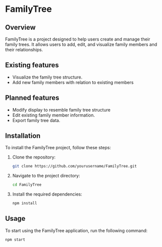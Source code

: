 # FamilyTree

## Overview
FamilyTree is a project designed to help users create and manage their family trees. It allows users to add, edit, and visualize family members and their relationships.


## Existing features
- Visualize the family tree structure.
- Add new family members with relation to existing members


## Planned features
- Modify display to resemble family tree structure
- Edit existing family member information.
- Export family tree data.


## Installation
To install the FamilyTree project, follow these steps:

1. Clone the repository:
    ```sh
    git clone https://github.com/yourusername/FamilyTree.git
    ```
2. Navigate to the project directory:
    ```sh
    cd FamilyTree
    ```
3. Install the required dependencies:
    ```sh
    npm install
    ```


## Usage
To start using the FamilyTree application, run the following command:

```sh
npm start
```
